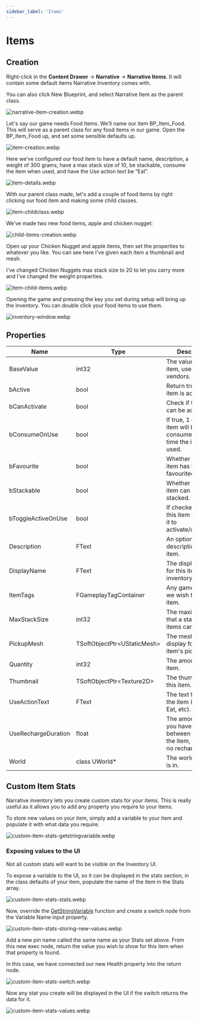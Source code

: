 ```yaml
---
sidebar_label: 'Items'
---
```


# Items

## Creation

Right-click in the **Content Drawer** -> **Narrative** -> **Narrative Items**. It will contain some default items Narrative Inventory comes with.

You can also click New Blueprint, and select Narrative Item as the parent class.

![narrative-item-creation.webp](//img/inventory/narrative-item-creation.webp)

Let's say our game needs Food Items. We’ll name our item BP_Item_Food. This will serve as a parent class for any food items in our game. Open the BP_Item_Food up, and set some sensible defaults up.

![item-creation.webp](//img/inventory/item-creation.webp)

Here we’ve configured our food item to have a default name, description, a weight of 300 grams, have a max stack size of 10, be stackable, consume the item when used, and have the Use action text be “Eat”.

![item-details.webp](//img/inventory/item-details.webp)

With our parent class made, let's add a couple of food items by right clicking our food item and making some child classes.

![item-childclass.webp](//img/inventory/item-childclass.webp)

We’ve made two new food items, apple and chicken nugget:

![child-items-creation.webp](//img/inventory/child-items-creation.webp)

Open up your Chicken Nugget and apple items, then set the properties to whatever you like. You can see here I've given each item a thumbnail and mesh.

I've changed Chicken Nuggets max stack size to 20 to let you carry more and I've changed the weight properties.

![item-child-items.webp](//img/inventory/item-child-items.webp)

Opening the game and pressing the key you set during setup will bring up the inventory. You can double click your food items to use them.

![inventory-window.webp](//img/inventory/inventory-window.webp)

## Properties

| Name                | Type                          | Description                                                                              |
|---------------------|-------------------------------|------------------------------------------------------------------------------------------|
| BaseValue           | int32                         | The value of the item, used by vendors.                                                  |
| bActive             | bool                          | Return true if this item is active.                                                      |
| bCanActivate        | bool                          | Check if the item can be activated.                                                      |
| bConsumeOnUse       | bool                          | If true, 1 of this item will be consumed every time the item is used.                    |
| bFavourite          | bool                          | Whether or not this item has been favourited.                                            |
| bStackable          | bool                          | Whether or not this item can be stacked.                                                 |
| bToggleActiveOnUse  | bool                          | If checked, using this item will cause it to activate/deactivate.                        |
| Description         | FText                         | An optional description for the item.                                                    |
| DisplayName         | FText                         | The display name for this item in the inventory.                                         |
| ItemTags            | FGameplayTagContainer         | Any gameplay tags we wish to give this item.                                             |
| MaxStackSize        | int32                         | The maximum size that a stack of items can be.                                           |
| PickupMesh          | TSoftObjectPtr\<UStaticMesh\> | The mesh to display for this item's pickup.                                              |
| Quantity            | int32                         | The amount of the item.                                                                  |
| Thumbnail           | TSoftObjectPtr\<Texture2D\>   | The thumbnail for this item.                                                             |
| UseActionText       | FText                         | The text for using the item (Equip, Eat, etc).                                           |
| UseRechargeDuration | float                         | The amount of time you have to wait between uses of the item, 0 means no recharge delay. |
| World               | class UWorld*                 | The world this item is in.                                                               |

## Custom Item Stats

Narrative inventory lets you create custom stats for your items. This is really useful as it allows you to add any property you require to your items.

To store new values on your item, simply add a variable to your item and populate it with what data you require.

![custom-item-stats-getstringvariable.webp](//img/inventory/custom-item-stats-getstringvariable.webp)

### Exposing values to the UI

Not all custom stats will want to be visible on the Inventory UI. 

To expose a variable to the UI, so it can be displayed in the stats section, in the class defaults of your item, populate the name of the item in the Stats array.

![custom-item-stats-stats.webp](//img/inventory/custom-item-stats-stats.webp)

Now, override the [GetStringVariable](./functions.md#get-string-variable) function and create a switch node from the Variable Name input property.

![custom-item-stats-storing-new-values.webp](//img/inventory/custom-item-stats-storing-new-values.webp)

Add a new pin name called the same name as your Stats set above. From this new exec node, return the value you wish to show for this item when that property is found.

In this case, we have connected our new Health property into the return node.

![custom-item-stats-switch.webp](//img/inventory/custom-item-stats-switch.webp)

Now any stat you create will be displayed in the UI if the switch returns the data for it.

![custom-item-stats-values.webp](//img/inventory/custom-item-stats-values.webp)